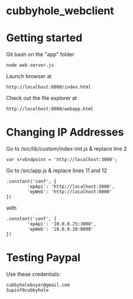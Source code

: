 cubbyhole_webclient
===================

# Getting started

Git bash on the "app" folder

	node web-server.js

Launch browser at 
	
	http://localhost:8000/index.html

Check out the file explorer at

    http://localhost:8000/webapp.html

# Changing IP Addresses

Go to /src/lib/custom/index-init.js & replace line 2

	var srvEndpoint = 'http://localhost:3000';

Go to /src/app.js & replace lines 11 and 12

	.constant('conf', {
    		'epApi': 'http://localhost:3000',
    		'epWeb': 'http://localhost:8000'
  	})

with

	.constant('conf', {
	        'epApi': '10.0.0.25:3000',
	        'epWeb': '10.0.0.20:8000'
	})

# Testing Paypal

Use these credentials:

	cubbyholebuyer@gmail.com
	Supinf0cubbyhole